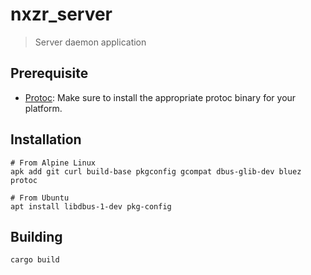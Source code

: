 # nxzr_server

> Server daemon application

## Prerequisite

- [Protoc](https://github.com/protocolbuffers/protobuf): Make sure to install the appropriate protoc binary for your platform.

## Installation

```shell
# From Alpine Linux
apk add git curl build-base pkgconfig gcompat dbus-glib-dev bluez protoc

# From Ubuntu
apt install libdbus-1-dev pkg-config
```

## Building

```shell
cargo build
```
